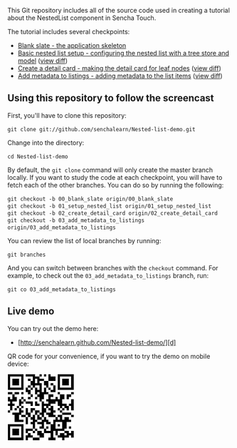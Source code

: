 This Git repository includes all of the source code used in creating a tutorial about the NestedList component in Sencha Touch.

The tutorial includes several checkpoints:

* [Blank slate - the application skeleton][00]
* [Basic nested list setup - configuring the nested list with a tree store and model][01] ([view diff][00-01])
* [Create a detail card - making the detail card for leaf nodes][02] ([view diff][01-02])
* [Add metadata to listings - adding metadata to the list items][03] ([view diff][02-03])

Using this repository to follow the screencast
----------------------------------------------

First, you'll have to clone this repository:

    git clone git://github.com/senchalearn/Nested-list-demo.git

Change into the directory:

    cd Nested-list-demo

By default, the `git clone` command will only create the master branch locally. If you want to study the code at each checkpoint, you will have to fetch each of the other branches. You can do so by running the following:

    git checkout -b 00_blank_slate origin/00_blank_slate
    git checkout -b 01_setup_nested_list origin/01_setup_nested_list
    git checkout -b 02_create_detail_card origin/02_create_detail_card
    git checkout -b 03_add_metadata_to_listings origin/03_add_metadata_to_listings

You can review the list of local branches by running:

    git branches

And you can switch between branches with the `checkout` command. For example, to check out the `03_add_metadata_to_listings` branch, run:

    git co 03_add_metadata_to_listings

Live demo
---------

You can try out the demo here:

* [http://senchalearn.github.com/Nested-list-demo/][d]

QR code for your convenience, if you want to try the demo on mobile device:

![QR Code](https://github.com/josefrichter/Nested-list-demo/raw/master/qrcode.png)

[00]: https://github.com/senchalearn/Nested-list-demo/tree/00_blank_slate
[01]: https://github.com/senchalearn/Nested-list-demo/tree/01_setup_nested_list
[02]: https://github.com/senchalearn/Nested-list-demo/tree/02_create_detail_card
[03]: https://github.com/senchalearn/Nested-list-demo/tree/03_add_metadata_to_listings

[00-01]: https://github.com/senchalearn/Nested-list-demo/compare/00_blank_slate...01_setup_nested_list
[01-02]: https://github.com/senchalearn/Nested-list-demo/compare/01_setup_nested_list...02_create_detail_card
[02-03]: https://github.com/senchalearn/Nested-list-demo/compare/02_create_detail_card...03_add_metadata_to_listings

[d]: http://senchalearn.github.com/Nested-list-demo/
